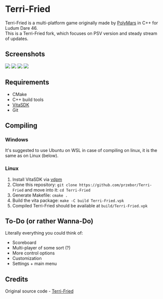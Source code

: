 # Terri-Fried

Terri-Fried is a multi-platform game originally made by [PolyMars](https://github.com/PolyMarsDev) in C++ for Ludum Dare 46. </br>
This is a Terri-Fried fork, which focuses on PSV version and steady stream of updates.

## Screenshots
![](https://img.itch.zone/aW1hZ2UvNjIwMzc4LzMyOTcwNzkucG5n/347x500/tOVUPR.png) ![](https://img.itch.zone/aW1hZ2UvNjIwMzc4LzMyOTcwODAucG5n/347x500/7WajOY.png) ![](https://img.itch.zone/aW1hZ2UvNjIwMzc4LzMyOTc3NTMucG5n/347x500/OQvCg8.png) ![](https://img.itch.zone/aW1hZ2UvNjIwMzc4LzMyOTcwODMucG5n/347x500/sQhgXc.png)

## Requirements
- CMake
- C++ build tools
- [VitaSDK](https://docs.vitasdk.org)
- Git

## Compiling
### Windows
It's suggested to use Ubuntu on WSL in case of compiling on linux, it is the same as on Linux (below).
### Linux
1. Install VitaSDK via [vdpm](https://github.com/vitasdk/vdpm)
2. Clone this repository: `git clone https://github.com/przebor/Terri-Fried` and move into it: `cd Terri-Fried`
3. Generate Makefile: `cmake .`
4. Build the vita package: `make -C build Terri-Fried.vpk`
5. Compiled Terri-Fried should be available at `build/Terri-Fried.vpk`
## To-Do (or rather Wanna-Do)
Literally everything you could think of:
- Scoreboard
- Multi-player of some sort (?)
- More control options
- Customization
- Settings + main menu
## Credits
Original source code - [Terri-Fried](https://github.com/PolyMarsDev/Terri-Fried)
